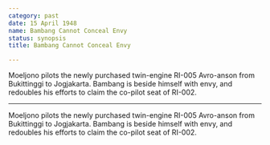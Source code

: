 ```yaml
---
category: past
date: 15 April 1948
name: Bambang Cannot Conceal Envy
status: synopsis
title: Bambang Cannot Conceal Envy

---
```

Moeljono pilots the newly purchased twin-engine RI-005 Avro-anson from Bukittinggi to Jogjakarta. Bambang is beside himself with envy, and redoubles his efforts to claim the co-pilot seat of RI-002.

------

Moeljono pilots the newly purchased twin-engine
RI-005 Avro-anson from Bukittinggi to Jogjakarta. Bambang is beside
himself with envy, and redoubles his efforts to claim the co-pilot seat
of RI-002.
